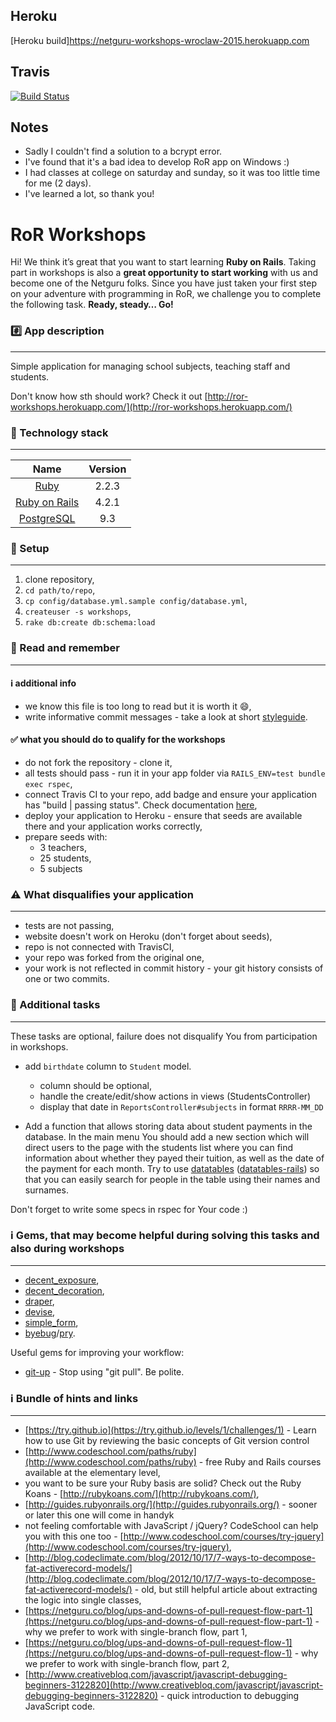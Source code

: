 Heroku
-------------
[Heroku build]https://netguru-workshops-wroclaw-2015.herokuapp.com

Travis
-------------
[![Build Status](https://travis-ci.org/Mihiss/wroclaw-ror-workshops-2015-december.svg?branch=master)](https://travis-ci.org/Mihiss/wroclaw-ror-workshops-2015-december)

Notes
-------------
- Sadly I couldn't find a solution to a bcrypt error.
- I've found that it's a bad idea to develop RoR app on Windows :)
- I had classes at college on saturday and sunday, so it was too little time for me (2 days).
- I've learned a lot, so thank you!


RoR Workshops
================

Hi! We think it’s great that you want to start learning **Ruby on Rails**. Taking part in workshops is also a **great opportunity to start working** with us and become one of the Netguru folks. Since you have just taken your first step on your adventure with programming in RoR, we challenge you to complete the following task. **Ready, steady… Go!**

### :hash: App description
-------------
Simple application for managing school subjects, teaching staff and students.

Don't know how sth should work?
Check it out [http://ror-workshops.herokuapp.com/](http://ror-workshops.herokuapp.com/)

### :closed_lock_with_key: Technology stack
-------------

| Name |  Version |
| :--: | :---: |
| [Ruby](https://www.ruby-lang.org) | 2.2.3 |
| [Ruby on Rails](http://www.rubyonrails.org/) | 4.2.1 |
| [PostgreSQL](http://www.postgresql.org/) | 9.3 |

### :book: Setup
-------------
1. clone repository,
2. `cd path/to/repo`,
3. `cp config/database.yml.sample config/database.yml`,
4. `createuser -s workshops`,
5. `rake db:create db:schema:load`

### :book: Read and remember
-------------

#### :information_source: additional info

* we know this file is too long to read but it is worth it :smile:,
* write informative commit messages - take a look at short [styleguide](http://chris.beams.io/posts/git-commit/).

#### :white_check_mark: what you should do to qualify for the workshops

* do not fork the repository - clone it,
* all tests should pass - run it in your app folder via `RAILS_ENV=test bundle exec rspec`,
* connect Travis CI to your repo, add badge and ensure your application has "build | passing status". Check documentation [here](http://docs.travis-ci.com/user/status-images/),
* deploy your application to Heroku - ensure that seeds are available there and your application works correctly,
* prepare seeds with:
  * 3 teachers,
  * 25 students,
  * 5 subjects


### :warning: What disqualifies your application
-------------

* tests are not passing,
* website doesn't work on Heroku (don't forget about seeds),
* repo is not connected with TravisCI,
* your repo was forked from the original one,
* your work is not reflected in commit history - your git history consists of one or two commits.

### :cake: Additional tasks
-------------
These tasks are optional, failure does not disqualify You from participation in workshops.


* add `birthdate` column to `Student` model.
  * column should be optional,
  * handle the create/edit/show actions in views (StudentsController)
  * display that date in `ReportsController#subjects` in format `RRRR-MM_DD`

* Add a function that allows storing data about student payments in the database. In the main menu You should add a new section which will direct users to the page with the students list where you can find information about whether they payed their tuition, as well as the date of the payment for each month. Try to use [datatables](https://www.datatables.net/) ([datatables-rails](https://github.com/rweng/jquery-datatables-rails)) so that you can easily search for people in the table using their names and surnames.

Don't forget to write some specs in rspec for Your code :)

### :information_source: Gems, that may become helpful during solving this tasks and also during workshops
-------------

* [decent_exposure](https://github.com/hashrocket/decent_exposure),
* [decent_decoration](https://github.com/netguru/decent_decoration),
* [draper](https://github.com/drapergem/draper),
* [devise](https://github.com/plataformatec/devise),
* [simple_form](https://github.com/plataformatec/simple_form),
* [byebug](https://github.com/deivid-rodriguez/byebug)/[pry](https://github.com/pry/pry).

Useful gems for improving your workflow:
* [git-up](https://github.com/aanand/git-up) - Stop using "git pull". Be polite.

### :information_source: Bundle of hints and links
-------------

* [https://try.github.io](https://try.github.io/levels/1/challenges/1) - Learn how to use Git by reviewing the basic concepts of Git version control
* [http://www.codeschool.com/paths/ruby](http://www.codeschool.com/paths/ruby) - free Ruby and Rails courses available at the elementary level,
* you want to be sure your Ruby basis are solid? Check out the Ruby Koans - [http://rubykoans.com/](http://rubykoans.com/),
* [http://guides.rubyonrails.org/](http://guides.rubyonrails.org/) - sooner or later this one will come in handyk
* not feeling comfortable with JavaScript / jQuery? CodeSchool can help you with this one too - [http://www.codeschool.com/courses/try-jquery](http://www.codeschool.com/courses/try-jquery),
* [http://blog.codeclimate.com/blog/2012/10/17/7-ways-to-decompose-fat-activerecord-models/](http://blog.codeclimate.com/blog/2012/10/17/7-ways-to-decompose-fat-activerecord-models/) - old, but still helpful article about extracting the logic into single classes,
* [https://netguru.co/blog/ups-and-downs-of-pull-request-flow-part-1](https://netguru.co/blog/ups-and-downs-of-pull-request-flow-part-1) - why we prefer to work with single-branch flow, part 1,
* [https://netguru.co/blog/ups-and-downs-of-pull-request-flow-1](https://netguru.co/blog/ups-and-downs-of-pull-request-flow-1) - why we prefer to work with single-branch flow, part 2,
* [http://www.creativebloq.com/javascript/javascript-debugging-beginners-3122820](http://www.creativebloq.com/javascript/javascript-debugging-beginners-3122820) - quick introduction to debugging JavaScript code.

